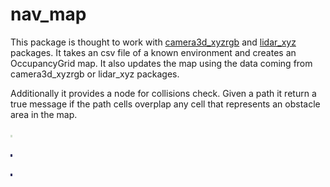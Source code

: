 # nav_map
This package is thought to work with [camera3d_xyzrgb](https://github.com/giacomotomasi/camera3d_xyzrgb.git) and [lidar_xyz](https://github.com/giacomotomasi/lidar_xyz.git) packages. It takes an csv file of a known environment and creates an OccupancyGrid map. It also updates the map using the data coming from camera3d_xyzrgb or lidar_xyz packages.

Additionally it provides a node for collisions check. Given a path it return a true message if the path cells overplap any cell that represents an obstacle area in the map.



<div style="width: 0.50%; height: 0.50%">
  
  ![Excel map](https://github.com/giacomotomasi/nav_map/blob/main/img/map_excel.png) 
  
  ![OccupancyGrid map](https://github.com/giacomotomasi/nav_map/blob/main/img/map_free.png) 
  
  ![Update map with obstacle](https://github.com/giacomotomasi/nav_map/blob/main/img/map_obs.png)
  
</div>
